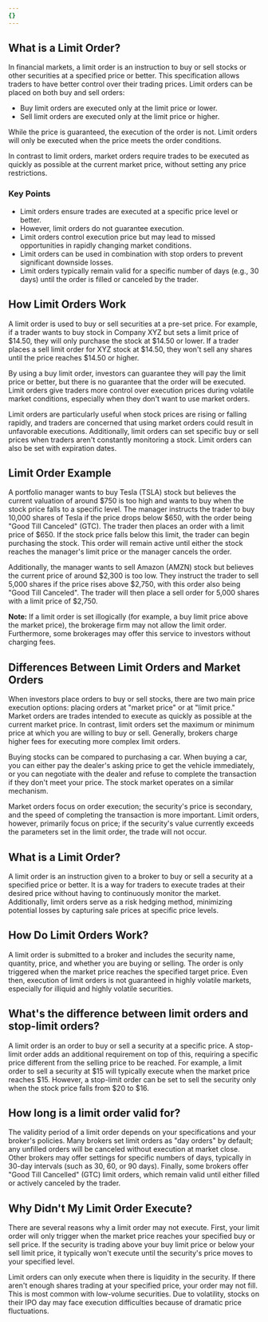 ```yaml
---
{}
---
```


## What is a Limit Order?

In financial markets, a limit order is an instruction to buy or sell stocks or other securities at a specified price or better. This specification allows traders to have better control over their trading prices. Limit orders can be placed on both buy and sell orders:

- Buy limit orders are executed only at the limit price or lower.
- Sell limit orders are executed only at the limit price or higher.

While the price is guaranteed, the execution of the order is not. Limit orders will only be executed when the price meets the order conditions.

In contrast to limit orders, market orders require trades to be executed as quickly as possible at the current market price, without setting any price restrictions.

### Key Points

- Limit orders ensure trades are executed at a specific price level or better.
- However, limit orders do not guarantee execution.
- Limit orders control execution price but may lead to missed opportunities in rapidly changing market conditions.
- Limit orders can be used in combination with stop orders to prevent significant downside losses.
- Limit orders typically remain valid for a specific number of days (e.g., 30 days) until the order is filled or canceled by the trader.

## How Limit Orders Work

A limit order is used to buy or sell securities at a pre-set price. For example, if a trader wants to buy stock in Company XYZ but sets a limit price of $14.50, they will only purchase the stock at $14.50 or lower. If a trader places a sell limit order for XYZ stock at $14.50, they won't sell any shares until the price reaches $14.50 or higher.

By using a buy limit order, investors can guarantee they will pay the limit price or better, but there is no guarantee that the order will be executed. Limit orders give traders more control over execution prices during volatile market conditions, especially when they don't want to use market orders.

Limit orders are particularly useful when stock prices are rising or falling rapidly, and traders are concerned that using market orders could result in unfavorable executions. Additionally, limit orders can set specific buy or sell prices when traders aren't constantly monitoring a stock. Limit orders can also be set with expiration dates.

## Limit Order Example

A portfolio manager wants to buy Tesla (TSLA) stock but believes the current valuation of around $750 is too high and wants to buy when the stock price falls to a specific level. The manager instructs the trader to buy 10,000 shares of Tesla if the price drops below $650, with the order being "Good Till Canceled" (GTC). The trader then places an order with a limit price of $650. If the stock price falls below this limit, the trader can begin purchasing the stock. This order will remain active until either the stock reaches the manager's limit price or the manager cancels the order.

Additionally, the manager wants to sell Amazon (AMZN) stock but believes the current price of around $2,300 is too low. They instruct the trader to sell 5,000 shares if the price rises above $2,750, with this order also being "Good Till Canceled". The trader will then place a sell order for 5,000 shares with a limit price of $2,750.

**Note:** If a limit order is set illogically (for example, a buy limit price above the market price), the brokerage firm may not allow the limit order. Furthermore, some brokerages may offer this service to investors without charging fees.

## Differences Between Limit Orders and Market Orders

When investors place orders to buy or sell stocks, there are two main price execution options: placing orders at "market price" or at "limit price." Market orders are trades intended to execute as quickly as possible at the current market price. In contrast, limit orders set the maximum or minimum price at which you are willing to buy or sell. Generally, brokers charge higher fees for executing more complex limit orders.

Buying stocks can be compared to purchasing a car. When buying a car, you can either pay the dealer's asking price to get the vehicle immediately, or you can negotiate with the dealer and refuse to complete the transaction if they don't meet your price. The stock market operates on a similar mechanism.

Market orders focus on order execution; the security's price is secondary, and the speed of completing the transaction is more important. Limit orders, however, primarily focus on price; if the security's value currently exceeds the parameters set in the limit order, the trade will not occur.

## What is a Limit Order?

A limit order is an instruction given to a broker to buy or sell a security at a specified price or better. It is a way for traders to execute trades at their desired price without having to continuously monitor the market. Additionally, limit orders serve as a risk hedging method, minimizing potential losses by capturing sale prices at specific price levels.

## How Do Limit Orders Work?

A limit order is submitted to a broker and includes the security name, quantity, price, and whether you are buying or selling. The order is only triggered when the market price reaches the specified target price. Even then, execution of limit orders is not guaranteed in highly volatile markets, especially for illiquid and highly volatile securities.

## What's the difference between limit orders and stop-limit orders?

A limit order is an order to buy or sell a security at a specific price. A stop-limit order adds an additional requirement on top of this, requiring a specific price different from the selling price to be reached. For example, a limit order to sell a security at $15 will typically execute when the market price reaches $15. However, a stop-limit order can be set to sell the security only when the stock price falls from $20 to $16.

## How long is a limit order valid for?

The validity period of a limit order depends on your specifications and your broker's policies. Many brokers set limit orders as "day orders" by default; any unfilled orders will be canceled without execution at market close. Other brokers may offer settings for specific numbers of days, typically in 30-day intervals (such as 30, 60, or 90 days). Finally, some brokers offer "Good Till Cancelled" (GTC) limit orders, which remain valid until either filled or actively canceled by the trader.

## Why Didn't My Limit Order Execute?

There are several reasons why a limit order may not execute. First, your limit order will only trigger when the market price reaches your specified buy or sell price. If the security is trading above your buy limit price or below your sell limit price, it typically won't execute until the security's price moves to your specified level.

Limit orders can only execute when there is liquidity in the security. If there aren't enough shares trading at your specified price, your order may not fill. This is most common with low-volume securities. Due to volatility, stocks on their IPO day may face execution difficulties because of dramatic price fluctuations.